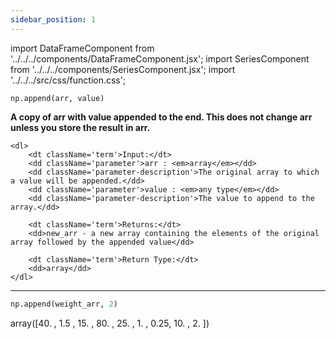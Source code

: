 ```yaml
---
sidebar_position: 1
---
```


import DataFrameComponent from '../../../components/DataFrameComponent.jsx';
import SeriesComponent from '../../../components/SeriesComponent.jsx';
import '../../../src/css/function.css';

<code>np.append(arr, value)</code>

<div className='base'>
    <p><strong>A copy of arr with value appended to the end. This does not
    change arr unless you store the result in arr.</strong></p>

    <dl>
        <dt className='term'>Input:</dt>
        <dd className='parameter'>arr : <em>array</em></dd>
        <dd className='parameter-description'>The original array to which a value will be appended.</dd>
        <dd className='parameter'>value : <em>any type</em></dd>
        <dd className='parameter-description'>The value to append to the array.</dd>

        <dt className='term'>Returns:</dt>
        <dd>new_arr - a new array containing the elements of the original array followed by the appended value</dd>

        <dt className='term'>Return Type:</dt>
        <dd>array</dd>
    </dl>
</div>

---

```python
np.append(weight_arr, 2)
```

array([40.  ,  1.5 , 15.  , 80.  , 25.  ,  1.  ,  0.25, 10.  ,  2.  ])
